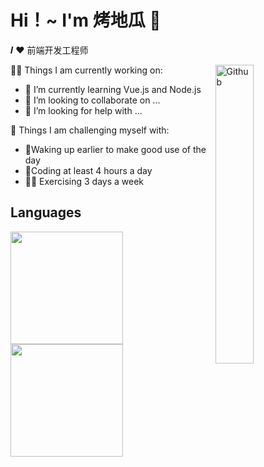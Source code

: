 <!-- 模板1
<img align="right" src="https://github-readme-stats.vercel.app/api?username=sunyctf2007&show_icons=true&icon_color=CE1D2D&text_color=718096&bg_color=ffffff&hide_title=true" />

### 你好，世界 👋

- :orange_book: Focusing on Swift & iOS
- :hammer: Creator of applications and frameworks
- :ram: Founder the ObjCCN
- :meat_on_bone: Meat lover -->

<!-- 系统默认
**sunyctf2007/sunyctf2007** is a ✨ _special_ ✨ repository because its `README.md` (this file) appears on your GitHub profile.

Here are some ideas to get you started:

- 🔭 I’m currently working on ...
- 🌱 I’m currently learning ...
- 👯 I’m looking to collaborate on ...
- 🤔 I’m looking for help with ...
- 💬 Ask me about ...
- 📫 How to reach me: ...
- 😄 Pronouns: ...
- ⚡ Fun fact: ...
-->

# Hi！~ I'm 烤地瓜 👋

𝑰 ❤️ 前端开发工程师


<!-- 𝑰 ❤️ 𝑭𝒓𝒐𝒏𝒕-𝒆𝒏𝒅 𝑫𝒆𝒗𝒆𝒍𝒐𝒑𝒎𝒆𝒏𝒕!<br>
:computer: 𝑺𝒆𝒏𝒊𝒐𝒓 𝑭𝒓𝒐𝒏𝒕-𝒆𝒏𝒅 𝑬𝒏𝒈𝒊𝒏𝒆𝒆𝒓, 𝒄𝒖𝒓𝒓𝒆𝒏𝒕𝒍𝒚 𝒃𝒂𝒔𝒆𝒅 𝒊𝒏 𝑩𝒆𝒊𝒋𝒊𝒏𝒈, 𝒂𝒕 𝑱𝑫.𝒄𝒐𝒎. <br>
:vulcan_salute: 𝑰 𝒑𝒖𝒕 𝒎𝒐𝒔𝒕𝒍𝒚 𝒐𝒇 𝒎𝒚 𝒇𝒐𝒄𝒖𝒔 𝒐𝒏 𝒘𝒆𝒃 𝒅𝒆𝒗𝒆𝒍𝒐𝒑𝒎𝒆𝒏𝒕 𝒘𝒊𝒕𝒉 𝑱𝒂𝒗𝒂𝑺𝒄𝒓𝒊𝒑𝒕, 𝒂𝒏𝒅 𝑰'𝒎 𝒂 𝑽𝒖𝒆.𝒋𝒔 𝒏𝒆𝒓𝒅. <br>
:writing_hand: 𝑰 𝒍𝒐𝒗𝒆 𝒔𝒉𝒂𝒓𝒊𝒏𝒈 𝒇𝒓𝒐𝒏𝒕-𝒆𝒏𝒅 𝒕𝒆𝒄𝒉 𝒔𝒕𝒂𝒄𝒌, 𝒚𝒐𝒖 𝒄𝒂𝒏 𝒄𝒉𝒆𝒄𝒌 𝒎𝒚 [monthly](http://github.com/xiaoluoboding/monthly) 𝒓𝒆𝒑𝒐𝒔 𝒄𝒐𝒍𝒍𝒆𝒄𝒕𝒊𝒐𝒏 𝒇𝒐𝒓 𝒎𝒐𝒓𝒆 𝒅𝒆𝒕𝒂𝒊𝒍𝒔.
 -->
 
<!-- 
<img src="https://github-readme-stats.vercel.app/api?username=sunyctf2007&show_icons=true&theme=vue" alt="logo" height="200" align="right" width="50%"/> -->

<img width="35%" align="right" alt="Github" src="https://user-images.githubusercontent.com/48678280/88862734-4903af80-d201-11ea-968b-9c939d88a37c.gif" />


👨‍💻 Things I am currently working on:
- 🌱 I’m currently learning Vue.js and Node.js
- 👯 I’m looking to collaborate on ...
- 👨 I’m looking for help with ...

💪 Things I am challenging myself with:
- 🧭Waking up earlier to make good use of the day
- 🚀Coding at least 4 hours a day
- ✍🏻 Exercising 3 days a week

<!-- 
<h3>🛠 Tech Stack</h3>

- 💻Python | Dart | Java | C++  
- 🌐Android | flutter | HTML | CSS | JavaScript | Bootstrap 
- 🛢 MySQL | Firebase | Xampp
- 🔧Android Studio | PyCharm | Visual Studio code | Eclipse | Git
- 🖥Adobe Xd | Illustrator | Photoshop | OpenShot -->


## Languages

<!-- <a href="https://github.com/sunyctf2007">
  <img src="https://github-readme-stats.vercel.app/api/top-langs/?username=sunyctf2007&theme=vue"/>
</a> -->

<!-- 主题可更换 them=vue|buefly|buefy-->
<a href="https://github.com/sunyctf2007">
  <img height="180em" src="https://github-readme-stats.vercel.app/api?username=sunyctf2007&theme=buefy&show_icons=true" />
  <img height="180em" src="https://github-readme-stats.vercel.app/api/top-langs/?username=sunyctf2007&theme=buefy&layout=compact" />
</a>

<!-- ## 𝗠𝘆 𝗧𝗲𝗰𝗸 𝗦𝘁𝗮𝗰𝗸

<table>
  <tbody>
    <tr valign="top">
      <td width="25%" align="center">
        <span>𝗛𝗧𝗠𝗟𝟱</span><br><br><br>
        <img height="64px" src="https://cdn.svgporn.com/logos/html-5.svg">
      </td>
      <td width="25%" align="center">
        <span>𝗖𝗦𝗦𝟯</span><br><br><br>
        <img height="64px" src="https://cdn.svgporn.com/logos/css-3.svg">
      </td>
      <td width="25%" align="center">
        <span>𝗝𝗮𝘃𝗮𝗦𝗰𝗿𝗶𝗽𝘁</span><br><br><br>
        <img height="64px" src="https://cdn.svgporn.com/logos/javascript.svg">
      </td>
      <td width="25%" align="center">
        <span>𝗩𝘂𝗲</span><br><br><br>
        <img height="64px" src="https://cdn.svgporn.com/logos/vue.svg">
      </td>
    </tr>
    <tr valign="top">
      <td width="25%" align="center">
        <span>𝗪𝗲𝗯𝗽𝗮𝗰𝗸</span><br><br><br>
        <img height="64px" src="https://cdn.svgporn.com/logos/webpack.svg">
      </td>
      <td width="25%" align="center">
        <span>𝗘𝘀𝗹𝗶𝗻𝘁</span><br><br><br>
        <img height="64px" src="https://cdn.svgporn.com/logos/eslint.svg">
      </td>
      <td width="25%" align="center">
        <span>𝗚𝗶𝘁</span><br><br><br>
        <img height="64px" src="https://cdn.svgporn.com/logos/git-icon.svg">
      </td>
      <td width="25%" align="center">
        <span>𝗩𝗦 𝗖𝗼𝗱𝗲</span><br><br><br>
        <img height="64px" src="https://cdn.svgporn.com/logos/visual-studio-code.svg">
      </td>
    </tr>
    <tr valign="top">
      <td width="25%" align="center">
        <span>𝗟𝗲𝘀𝘀</span><br><br><br>
        <img height="64px" src="https://cdn.svgporn.com/logos/less.svg">
      </td>
      <td width="25%" align="center">
        <span>𝗦𝗮𝘀𝘀/𝗦𝗖𝗦𝗦</span><br><br><br>
        <img height="64px" src="https://cdn.svgporn.com/logos/sass.svg">
      </td>
      <td width="25%" align="center">
        <span>𝗧𝗮𝗶𝗹𝘄𝗶𝗻𝗱𝗖𝘀𝘀</span><br><br><br>
        <img height="64px" src="https://cdn.svgporn.com/logos/tailwindcss-icon.svg">
      </td>
      <td width="25%" align="center">
        <span>𝗡𝗲𝘁𝗹𝗶𝗳𝘆</span><br><br><br>
        <img height="64px" src="https://cdn.svgporn.com/logos/netlify.svg">
      </td>
    </tr>
  </tbody>
</table> -->

<!-- ## My Activities :mailbox_with_mail:

| BLOGS :open_book: | WEBINARS :tv: |
| :--- | :--- |
| [How Jenkins can help build your code](https://medium.com/@diptochakrabarty/how-jenkins-can-actually-help-you-build-your-code-with-every-commit-5b9b1278f12f) | [Micorservices with Docker](https://www.youtube.com/watch?v=Xs93YLgYJis&t=1989s) |
| [Kubernetes and Docker setup using Ansible](https://medium.com/codechef-vit/docker-and-kubernetes-setup-using-ansible-3d7e8f77fbfa) | [Guide to Linux](https://www.youtube.com/watch?v=t1HOY7Rp6xU) |
| [Automation with Ansible](https://medium.com/@diptochakrabarty/automation-with-ansible-2ae27fc94947) | [Ansible Automation](https://www.youtube.com/watch?v=r2sZ_aWU8h8) |
 -->

